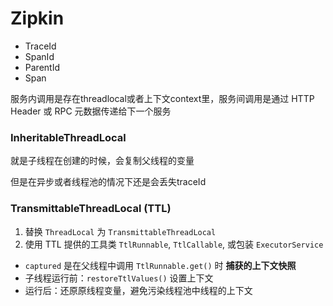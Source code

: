 # Zipkin

* TraceId
* SpanId
* ParentId
* Span

服务内调用是存在threadlocal或者上下文context里，服务间调用是通过 HTTP Header 或 RPC 元数据传递给下一个服务

### InheritableThreadLocal 

就是子线程在创建的时候，会复制父线程的变量

但是在异步或者线程池的情况下还是会丢失traceId

### TransmittableThreadLocal (TTL)

1. 替换 `ThreadLocal` 为 `TransmittableThreadLocal`
2. 使用 TTL 提供的工具类 `TtlRunnable`, `TtlCallable`, 或包装 `ExecutorService`

- `captured` 是在父线程中调用 `TtlRunnable.get()` 时 **捕获的上下文快照**
- 子线程运行前：`restoreTtlValues()` 设置上下文
- 运行后：还原原线程变量，避免污染线程池中线程的上下文